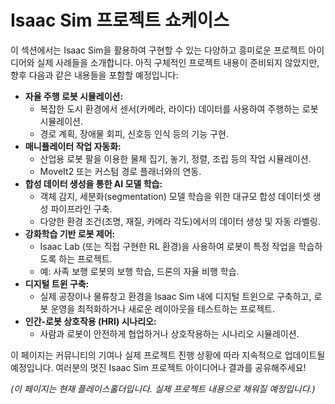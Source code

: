 # Isaac Sim 프로젝트 쇼케이스

이 섹션에서는 Isaac Sim을 활용하여 구현할 수 있는 다양하고 흥미로운 프로젝트 아이디어와 실제 사례들을 소개합니다. 아직 구체적인 프로젝트 내용이 준비되지 않았지만, 향후 다음과 같은 내용들을 포함할 예정입니다:

*   **자율 주행 로봇 시뮬레이션:**
    *   복잡한 도시 환경에서 센서(카메라, 라이다) 데이터를 사용하여 주행하는 로봇 시뮬레이션.
    *   경로 계획, 장애물 회피, 신호등 인식 등의 기능 구현.
*   **매니퓰레이터 작업 자동화:**
    *   산업용 로봇 팔을 이용한 물체 집기, 놓기, 정렬, 조립 등의 작업 시뮬레이션.
    *   MoveIt2 또는 커스텀 경로 플래너와의 연동.
*   **합성 데이터 생성을 통한 AI 모델 학습:**
    *   객체 감지, 세분화(segmentation) 모델 학습을 위한 대규모 합성 데이터셋 생성 파이프라인 구축.
    *   다양한 환경 조건(조명, 재질, 카메라 각도)에서의 데이터 생성 및 자동 라벨링.
*   **강화학습 기반 로봇 제어:**
    *   Isaac Lab (또는 직접 구현한 RL 환경)을 사용하여 로봇이 특정 작업을 학습하도록 하는 프로젝트.
    *   예: 사족 보행 로봇의 보행 학습, 드론의 자율 비행 학습.
*   **디지털 트윈 구축:**
    *   실제 공장이나 물류창고 환경을 Isaac Sim 내에 디지털 트윈으로 구축하고, 로봇 운영을 최적화하거나 새로운 레이아웃을 테스트하는 프로젝트.
*   **인간-로봇 상호작용 (HRI) 시나리오:**
    *   사람과 로봇이 안전하게 협업하거나 상호작용하는 시나리오 시뮬레이션.

이 페이지는 커뮤니티의 기여나 실제 프로젝트 진행 상황에 따라 지속적으로 업데이트될 예정입니다. 여러분의 멋진 Isaac Sim 프로젝트 아이디어나 결과를 공유해주세요!

*(이 페이지는 현재 플레이스홀더입니다. 실제 프로젝트 내용으로 채워질 예정입니다.)*
